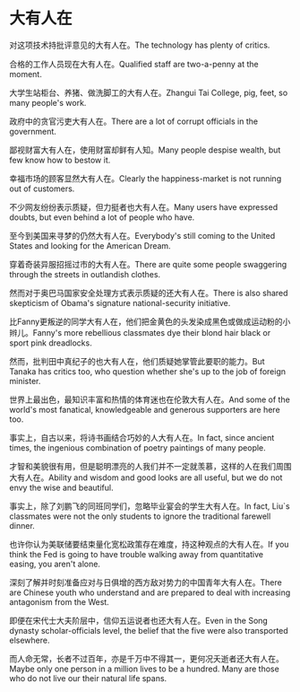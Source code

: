 # 大有人在

<p><span class="chinese">对这项技术持批评意见的大有人在。</span><span class="english">The technology has plenty of critics.</span></p>

<p><span class="chinese">合格的工作人员现在大有人在。</span><span class="english">Qualified staff are two-a-penny at the moment.</span></p>

<p><span class="chinese">大学生站柜台、养猪、做洗脚工的大有人在。</span><span class="english">Zhangui Tai College, pig, feet, so many people's work.</span></p>

<p><span class="chinese">政府中的贪官污吏大有人在。</span><span class="english">There are a lot of corrupt officials in the government.</span></p>

<p><span class="chinese">鄙视财富大有人在，使用财富却鲜有人知。</span><span class="english">Many people despise wealth, but few know how to bestow it.</span></p>

<p><span class="chinese">幸福市场的顾客显然大有人在。</span><span class="english">Clearly the happiness-market is not running out of customers.</span></p>

<p><span class="chinese">不少网友纷纷表示质疑，但力挺者也大有人在。</span><span class="english">Many users have expressed doubts, but even behind a lot of people who have.</span></p>

<p><span class="chinese">至今到美国来寻梦的仍然大有人在。</span><span class="english">Everybody's still coming to the United States and looking for the American Dream.</span></p>

<p><span class="chinese">穿着奇装异服招摇过市的大有人在。</span><span class="english">There are quite some people swaggering through the streets in outlandish clothes.</span></p>

<p><span class="chinese">然而对于奥巴马国家安全处理方式表示质疑的还大有人在。</span><span class="english">There is also shared skepticism of Obama's signature national-security initiative.</span></p>

<p><span class="chinese">比Fanny更叛逆的同学大有人在，他们把金黄色的头发染成黑色或做成运动粉的小辫儿。</span><span class="english">Fanny's more rebellious classmates dye their blond hair black or sport pink dreadlocks.</span></p>

<p><span class="chinese">然而，批判田中真纪子的也大有人在，他们质疑她掌管此要职的能力。</span><span class="english">But Tanaka has critics too, who question whether she's up to the job of foreign minister.</span></p>

<p><span class="chinese">世界上最出色，最知识丰富和热情的体育迷也在伦敦大有人在。</span><span class="english">And some of the world's most fanatical, knowledgeable and generous supporters are here too.</span></p>

<p><span class="chinese">事实上，自古以来，将诗书画结合巧妙的人大有人在。</span><span class="english">In fact, since ancient times, the ingenious combination of poetry paintings of many people.</span></p>

<p><span class="chinese">才智和美貌很有用，但是聪明漂亮的人我们并不一定就羡慕，这样的人在我们周围大有人在。</span><span class="english">Ability and wisdom and good looks are all useful, but we do not envy the wise and beautiful.</span></p>

<p><span class="chinese">事实上，除了刘鹏飞的同班同学们，忽略毕业宴会的学生大有人在。</span><span class="english">In fact, Liu`s classmates were not the only students to ignore the traditional farewell dinner.</span></p>

<p><span class="chinese">也许你认为美联储要结束量化宽松政策存在难度，持这种观点的大有人在。</span><span class="english">If you think the Fed is going to have trouble walking away from quantitative easing, you aren't alone.</span></p>

<p><span class="chinese">深刻了解并时刻准备应对与日俱增的西方敌对势力的中国青年大有人在。</span><span class="english">There are Chinese youth who understand and are prepared to deal with increasing antagonism from the West.</span></p>

<p><span class="chinese">即便在宋代士大夫阶层中，信仰五运说者也还大有人在。</span><span class="english">Even in the Song dynasty scholar-officials level, the belief that the five were also transported elsewhere.</span></p>

<p><span class="chinese">而人命无常，长者不过百年，亦是千万中不得其一，更何况夭逝者还大有人在。</span><span class="english">Maybe only one person in a million lives to be a hundred. Many are those who do not live our their natural life spans.</span></p>

